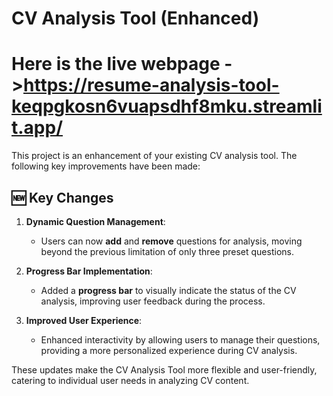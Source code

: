 # CV Analysis Tool (Enhanced)
# Here is the live webpage ->https://resume-analysis-tool-keqpgkosn6vuapsdhf8mku.streamlit.app/

This project is an enhancement of your existing CV analysis tool. The following key improvements have been made:

## 🆕 Key Changes

1. **Dynamic Question Management**: 
   - Users can now **add** and **remove** questions for analysis, moving beyond the previous limitation of only three preset questions.
  
2. **Progress Bar Implementation**: 
   - Added a **progress bar** to visually indicate the status of the CV analysis, improving user feedback during the process.

3. **Improved User Experience**: 
   - Enhanced interactivity by allowing users to manage their questions, providing a more personalized experience during CV analysis.

These updates make the CV Analysis Tool more flexible and user-friendly, catering to individual user needs in analyzing CV content.
